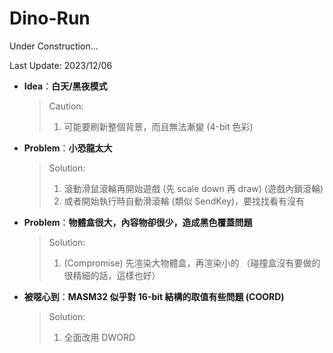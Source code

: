 # Dino-Run

Under Construction...

Last Update: 2023/12/06

+ **Idea**：**白天/黑夜模式**
    > Caution:
    > 1. 可能要刷新整個背景，而且無法漸變 (4-bit 色彩)

+ **Problem**：**小恐龍太大**
    > Solution:
    > 1. 滾動滑鼠滾輪再開始遊戲 (先 scale down 再 draw)
    > (遊戲內鎖滾輪)
    > 2. 或者開始執行時自動滑滾輪 (類似 SendKey)，要找找看有沒有

+ **Problem**：**物體盒很大，內容物卻很少，造成黑色覆蓋問題**
    > Solution:
    > 1. (Compromise) 先渲染大物體盒，再渲染小的
    >（碰撞盒沒有要做的很精細的話，這樣也好）

+ **被噁心到**：**MASM32 似乎對 16-bit 結構的取值有些問題 (COORD)**
    > Solution:
    > 1. 全面改用 DWORD
